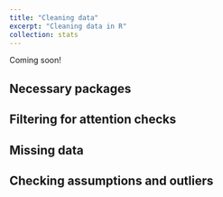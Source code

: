 ```yaml
---
title: "Cleaning data"
excerpt: "Cleaning data in R"
collection: stats
---
```


Coming soon!

## Necessary packages

## Filtering for attention checks

## Missing data

## Checking assumptions and outliers


